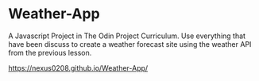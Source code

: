 # Weather-App

A Javascript Project in The Odin Project Curriculum.
Use everything that have been discuss to create a weather forecast site using the weather API from the previous lesson. 


https://nexus0208.github.io/Weather-App/
